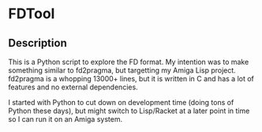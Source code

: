 # FDTool

## Description

This is a Python script to explore the FD format. My intention was to make
something similar to fd2pragma, but targetting my Amiga Lisp project.
fd2pragma is a whopping 13000+ lines, but it is written in C and has a lot
of features and no external dependencies.

I started with Python to cut down on development time (doing tons of Python
these days), but might switch to Lisp/Racket at a later point in time so I can run
it on an Amiga system.